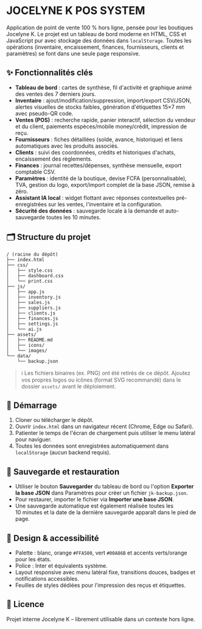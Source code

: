 # JOCELYNE K POS SYSTEM

Application de point de vente 100 % hors ligne, pensée pour les boutiques Jocelyne K. Le projet est un tableau de bord moderne en HTML, CSS et JavaScript pur avec stockage des données dans `localStorage`. Toutes les opérations (inventaire, encaissement, finances, fournisseurs, clients et paramètres) se font dans une seule page responsive.

## ✨ Fonctionnalités clés

- **Tableau de bord** : cartes de synthèse, fil d'activité et graphique animé des ventes des 7 derniers jours.
- **Inventaire** : ajout/modification/suppression, import/export CSV/JSON, alertes visuelles de stocks faibles, génération d'étiquettes 15×7 mm avec pseudo-QR code.
- **Ventes (POS)** : recherche rapide, panier interactif, sélection du vendeur et du client, paiements espèces/mobile money/crédit, impression de reçu.
- **Fournisseurs** : fiches détaillées (solde, avance, historique) et liens automatiques avec les produits associés.
- **Clients** : suivi des coordonnées, crédits et historiques d'achats, encaissement des règlements.
- **Finances** : journal recettes/dépenses, synthèse mensuelle, export comptable CSV.
- **Paramètres** : identité de la boutique, devise FCFA (personnalisable), TVA, gestion du logo, export/import complet de la base JSON, remise à zéro.
- **Assistant IA local** : widget flottant avec réponses contextuelles pré-enregistrées sur les ventes, l'inventaire et la configuration.
- **Sécurité des données** : sauvegarde locale à la demande et auto-sauvegarde toutes les 10 minutes.

## 🗂️ Structure du projet

```
/ (racine du dépôt)
├── index.html
├── css/
│   ├── style.css
│   ├── dashboard.css
│   └── print.css
├── js/
│   ├── app.js
│   ├── inventory.js
│   ├── sales.js
│   ├── suppliers.js
│   ├── clients.js
│   ├── finances.js
│   ├── settings.js
│   └── ai.js
├── assets/
│   ├── README.md
│   ├── icons/
│   └── images/
└── data/
    └── backup.json
```

> ℹ️ Les fichiers binaires (ex. PNG) ont été retirés de ce dépôt. Ajoutez vos propres logos ou icônes (format SVG recommandé) dans le dossier `assets/` avant le déploiement.

## 🚀 Démarrage

1. Cloner ou télécharger le dépôt.
2. Ouvrir `index.html` dans un navigateur récent (Chrome, Edge ou Safari).
3. Patienter le temps de l'écran de chargement puis utiliser le menu latéral pour naviguer.
4. Toutes les données sont enregistrées automatiquement dans `localStorage` (aucun backend requis).

## 💾 Sauvegarde et restauration

- Utiliser le bouton **Sauvegarder** du tableau de bord ou l'option **Exporter la base JSON** dans Paramètres pour créer un fichier `jk-backup.json`.
- Pour restaurer, importer le fichier via **Importer une base JSON**.
- Une sauvegarde automatique est également réalisée toutes les 10 minutes et la date de la dernière sauvegarde apparaît dans le pied de page.

## 🎨 Design & accessibilité

- Palette : blanc, orange `#FFA500`, vert `#00A86B` et accents verts/orange pour les états.
- Police : Inter et équivalents système.
- Layout responsive avec menu latéral fixe, transitions douces, badges et notifications accessibles.
- Feuilles de styles dédiées pour l'impression des reçus et étiquettes.

## 📄 Licence

Projet interne Jocelyne K – librement utilisable dans un contexte hors ligne.
